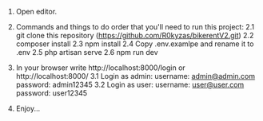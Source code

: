 1. Open editor.
2. Commands and things to do order that you'll need to run this project:
    2.1 git clone this repository (https://github.com/R0kyzas/bikerentV2.git)
    2.2 composer install
    2.3 npm install
    2.4 Copy .env.examlpe and rename it to .env
    2.5 php artisan serve
    2.6 npm run dev

3. In your browser write http://localhost:8000/login or http://localhost:8000/
    3.1 Login as admin:
        username: admin@admin.com
        password: admin12345
    3.2 Login as user:
        username: user@user.com
        password: user12345

4. Enjoy...